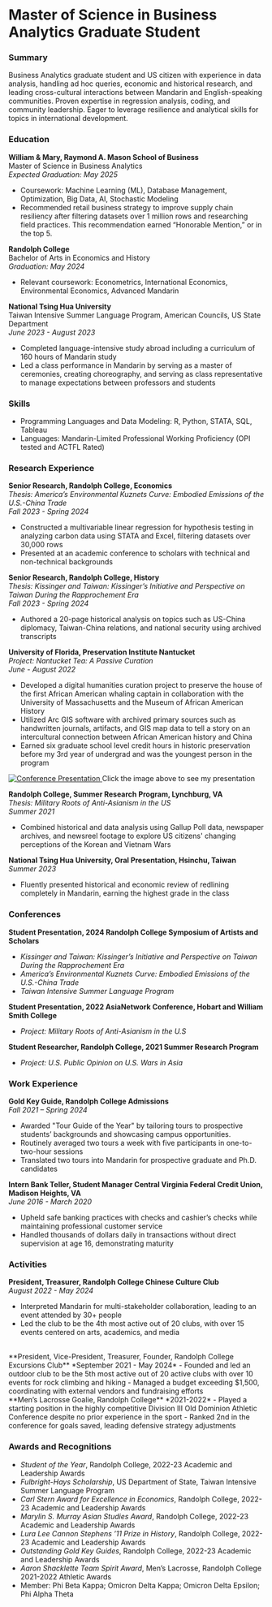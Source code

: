 # Master of Science in Business Analytics Graduate Student

### Summary
Business Analytics graduate student and US citizen with experience in data analysis, handling ad hoc queries, economic and historical research, and leading cross-cultural interactions between Mandarin and English-speaking communities. Proven expertise in regression analysis, coding, and community leadership. Eager to leverage resilience and analytical skills for topics in international development.

### Education

**William & Mary, Raymond A. Mason School of Business**  
Master of Science in Business Analytics  
*Expected Graduation: May 2025*  
- Coursework: Machine Learning (ML), Database Management, Optimization, Big Data, AI, Stochastic Modeling  
- Recommended retail business strategy to improve supply chain resiliency after filtering datasets over 1 million rows and researching field practices. This recommendation earned “Honorable Mention,” or in the top 5.

**Randolph College**  
Bachelor of Arts in Economics and History  
*Graduation: May 2024*  
- Relevant coursework: Econometrics, International Economics, Environmental Economics, Advanced Mandarin

**National Tsing Hua University**  
Taiwan Intensive Summer Language Program, American Councils, US State Department  
*June 2023 - August 2023*  
- Completed language-intensive study abroad including a curriculum of 160 hours of Mandarin study  
- Led a class performance in Mandarin by serving as a master of ceremonies, creating choreography, and serving as class representative to manage expectations between professors and students  

### Skills

- Programming Languages and Data Modeling: R, Python, STATA, SQL, Tableau  
- Languages: Mandarin-Limited Professional Working Proficiency (OPI tested and ACTFL Rated)

### Research Experience

**Senior Research, Randolph College, Economics**  
*Thesis: America’s Environmental Kuznets Curve: Embodied Emissions of the U.S.-China Trade*  
*Fall 2023 - Spring 2024*  
- Constructed a multivariable linear regression for hypothesis testing in analyzing carbon data using STATA and Excel, filtering datasets over 30,000 rows  
- Presented at an academic conference to scholars with technical and non-technical backgrounds  

**Senior Research, Randolph College, History**  
*Thesis: Kissinger and Taiwan: Kissinger’s Initiative and Perspective on Taiwan During the Rapprochement Era*  
*Fall 2023 - Spring 2024*  
- Authored a 20-page historical analysis on topics such as US-China diplomacy, Taiwan-China relations, and national security using archived transcripts  

**University of Florida, Preservation Institute Nantucket**  
*Project: Nantucket Tea: A Passive Curation*  
*June - August 2022*  
- Developed a digital humanities curation project to preserve the house of the first African American whaling captain in collaboration with the University of Massachusetts and the Museum of African American History  
- Utilized Arc GIS software with archived primary sources such as handwritten journals, artifacts, and GIS map data to tell a story on an intercultural connection between African American history and China  
- Earned six graduate school level credit hours in historic preservation before my 3rd year of undergrad and was the youngest person in the program

<a href="https://www.youtube.com/watch?v=TKMt_1rrYmk&t=11738s">
    <img src="https://img.youtube.com/vi/TKMt_1rrYmk/0.jpg" alt="Conference Presentation" />
</a>
Click the image above to see my presentation

**Randolph College, Summer Research Program, Lynchburg, VA**  
*Thesis: Military Roots of Anti-Asianism in the US*  
*Summer 2021*  
- Combined historical and data analysis using Gallup Poll data, newspaper archives, and newsreel footage to explore US citizens' changing perceptions of the Korean and Vietnam Wars  

**National Tsing Hua University, Oral Presentation, Hsinchu, Taiwan**  
*Summer 2023*  
- Fluently presented historical and economic review of redlining completely in Mandarin, earning the highest grade in the class  

### Conferences

**Student Presentation, 2024 Randolph College Symposium of Artists and Scholars**  
- *Kissinger and Taiwan: Kissinger’s Initiative and Perspective on Taiwan During the Rapprochement Era*  
- *America’s Environmental Kuznets Curve: Embodied Emissions of the U.S.-China Trade*  
- *Taiwan Intensive Summer Language Program*

**Student Presentation, 2022 AsiaNetwork Conference, Hobart and William Smith College**  
- *Project: Military Roots of Anti-Asianism in the U.S*

**Student Researcher, Randolph College, 2021 Summer Research Program**  
- *Project: U.S. Public Opinion on U.S. Wars in Asia*

### Work Experience

**Gold Key Guide, Randolph College Admissions**  
*Fall 2021 – Spring 2024*  
- Awarded "Tour Guide of the Year" by tailoring tours to prospective students’ backgrounds and showcasing campus opportunities.  
- Routinely averaged two tours a week with five participants in one-to-two-hour sessions  
- Translated two tours into Mandarin for prospective graduate and Ph.D. candidates  

**Intern Bank Teller, Student Manager Central Virginia Federal Credit Union, Madison Heights, VA**  
*June 2016 - March 2020*  
- Upheld safe banking practices with checks and cashier’s checks while maintaining professional customer service  
- Handled thousands of dollars daily in transactions without direct supervision at age 16, demonstrating maturity  

### Activities

**President, Treasurer, Randolph College Chinese Culture Club**  
*August 2022 - May 2024*  
- Interpreted Mandarin for multi-stakeholder collaboration, leading to an event attended by 30+ people  
- Led the club to be the 4th most active out of 20 clubs, with over 15 events centered on arts, academics, and media  
<br>
**President, Vice-President, Treasurer, Founder, Randolph College Excursions Club**  
*September 2021 - May 2024*  
- Founded and led an outdoor club to be the 5th most active out of 20 active clubs with over 10 events for rock climbing and hiking  
- Managed a budget exceeding $1,500, coordinating with external vendors and fundraising efforts  
<br>
**Men’s Lacrosse Goalie, Randolph College**  
*2021-2022*  
- Played a starting position in the highly competitive Division III Old Dominion Athletic Conference despite no prior experience in the sport  
- Ranked 2nd in the conference for goals saved, leading defensive strategy adjustments  

### Awards and Recognitions

- *Student of the Year*, Randolph College, 2022-23 Academic and Leadership Awards  
- *Fulbright-Hays Scholarship*, US Department of State, Taiwan Intensive Summer Language Program  
- *Carl Stern Award for Excellence in Economics*, Randolph College, 2022-23 Academic and Leadership Awards  
- *Marylin S. Murray Asian Studies Award*, Randolph College, 2022-23 Academic and Leadership Awards  
- *Lura Lee Cannon Stephens ’11 Prize in History*, Randolph College, 2022-23 Academic and Leadership Awards  
- *Outstanding Gold Key Guides*, Randolph College, 2022-23 Academic and Leadership Awards  
- *Aaron Shacklette Team Spirit Award*, Men’s Lacrosse, Randolph College 2021-2022 Athletic Awards  
- Member: Phi Beta Kappa; Omicron Delta Kappa; Omicron Delta Epsilon; Phi Alpha Theta  




 

